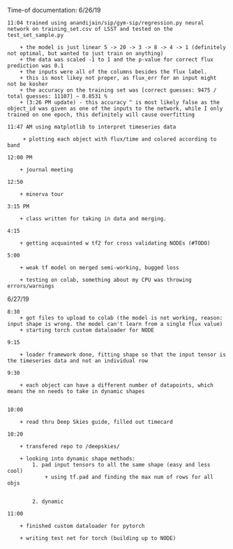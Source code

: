 

Time-of documentation:
6/26/19

	11:04 trained using anandijain/sip/gym-sip/regression.py neural network on training_set.csv of LSST and tested on the test_set_sample.py
		
		+ the model is just linear 5 -> 20 -> 3 -> 8 -> 4 -> 1 (definitely not optimal, but wanted to just train on anything)
		+ the data was scaled -1 to 1 and the p-value for correct flux prediction was 0.1
		+ the inputs were all of the columns besides the flux label.
		+ this is most likey not proper, as flux_err for an input might not be kosher
		+ the accuracy on the training set was [correct guesses: 9475 / total guesses: 11107] ~ 0.8531 %
		+ (3:26 PM update) - this accuracy ^ is most likely false as the object_id was given as one of the inputs to the network, while I only trained on one epoch, this definitely will cause overfitting

	11:47 AM using matplotlib to interpret timeseries data
		 
		 + plotting each object with flux/time and colored according to band

	12:00 PM 

		+ journal meeting

	12:50
		
		+ minerva tour

	3:15 PM 
		
		+ class written for taking in data and merging.

	4:15 
		
		+ getting acquainted w tf2 for cross validating NODEs (#TODO)

	5:00

		+ weak tf model on merged semi-working, bugged loss

		+ testing on colab, something about my CPU was throwing errors/warnings



6/27/19

	8:30 
		+ got files to upload to colab (the model is not working, reason: input shape is wrong. the model can't learn from a single flux value)
		+ starting torch custom dataloader for NODE

	9:15 

		+ loader framework done, fitting shape so that the input tensor is the timeseries data and not an individual row

	9:30 
	
		+ each object can have a different number of datapoints, which means the nn needs to take in dynamic shapes 
		

	10:00 

		+ read thru Deep Skies guide, filled out timecard

	10:20 

		+ transfered repo to /deepskies/ 

		+ looking into dynamic shape methods:
			1. pad input tensors to all the same shape (easy and less cool)
				+ using tf.pad and finding the max num of rows for all objs


			2. dynamic

	11:00 

		+ finished custom dataloader for pytorch

		+ writing test net for torch (building up to NODE)
